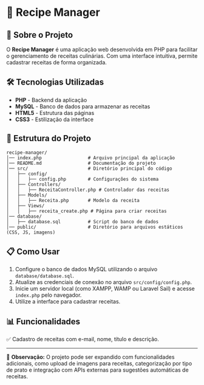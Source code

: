 # 📌 Recipe Manager

## 📖 Sobre o Projeto
O **Recipe Manager** é uma aplicação web desenvolvida em PHP para facilitar o gerenciamento de receitas culinárias. Com uma interface intuitiva, permite cadastrar receitas de forma organizada.

## 🛠 Tecnologias Utilizadas
- **PHP** - Backend da aplicação
- **MySQL** - Banco de dados para armazenar as receitas
- **HTML5** - Estrutura das páginas
- **CSS3** - Estilização da interface

## 📂 Estrutura do Projeto
```
recipe-manager/
│── index.php                 # Arquivo principal da aplicação
│── README.md                 # Documentação do projeto
│── src/                      # Diretório principal do código
│   ├── config/
│   │   ├── config.php        # Configurações do sistema
│   ├── Controllers/
│   │   ├── ReceitaController.php # Controlador das receitas
│   ├── Models/
│   │   ├── Receita.php       # Modelo da receita
│   ├── Views/
│   │   ├── receita_create.php # Página para criar receitas
│── database/
│   ├── database.sql          # Script do banco de dados
│── public/                   # Diretório para arquivos estáticos (CSS, JS, imagens)
```

## 📋 Como Usar
1. Configure o banco de dados MySQL utilizando o arquivo `database/database.sql`.
2. Atualize as credenciais de conexão no arquivo `src/config/config.php`.
3. Inicie um servidor local (como XAMPP, WAMP ou Laravel Sail) e acesse `index.php` pelo navegador.
4. Utilize a interface para cadastrar receitas.

## 📊 Funcionalidades
✅ Cadastro de receitas com e-mail, nome, título e descrição.

---
📌 **Observação:** O projeto pode ser expandido com funcionalidades adicionais, como upload de imagens para receitas, categorização por tipo de prato e integração com APIs externas para sugestões automáticas de receitas.